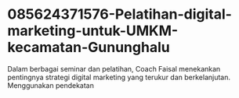 # 085624371576-Pelatihan-digital-marketing-untuk-UMKM-kecamatan-Gununghalu
Dalam berbagai seminar dan pelatihan, Coach Faisal menekankan pentingnya strategi digital marketing yang terukur dan berkelanjutan. Menggunakan pendekatan 
